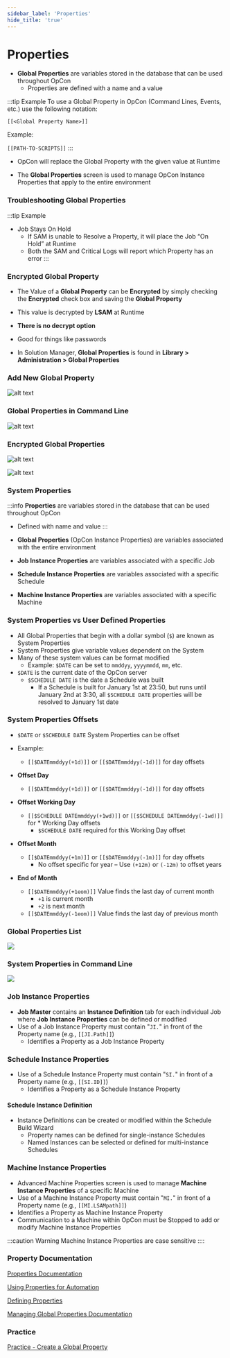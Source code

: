 ```yaml
---
sidebar_label: 'Properties'
hide_title: 'true'
---
```


# Properties

* **Global Properties** are variables stored in the database that can be used throughout OpCon 
  * Properties are defined with a name and a value

:::tip Example
To use a Global Property in OpCon (Command Lines, Events, etc.) use the following notation:

```[[<Global Property Name>]]```

Example:

```[[PATH-TO-SCRIPTS]]```
:::

* OpCon will replace the Global Property with the given value at Runtime

* The **Global Properties** screen is used to manage OpCon Instance Properties that apply to the entire environment  

### Troubleshooting Global Properties

:::tip Example
* Job Stays On Hold
  * If SAM is unable to Resolve a Property, it will place the Job “On Hold” at Runtime
  * Both the SAM and Critical Logs will report which Property has an error
:::


### Encrypted Global Property


* The Value of a **Global Property** can be **Encrypted** by simply checking the **Encrypted** check box and saving the **Global Property**
* This value is decrypted by **LSAM** at Runtime
* **There is no decrypt option** 
* Good for things like passwords

* In Solution Manager, **Global Properties** is found in **Library > Administration > Global Properties**

### Add New Global Property

![alt text](../static/img/sm-global-properties-add-new-property-7a5d6ccc61a0ad16d739ff9979c5c8a1.png)

### Global Properties in Command Line

![alt text](../static/img/sm-global-properties-command-line-e87170143c1d2a53e13b146de8696058.png)

### Encrypted Global Properties

![alt text](../static/img/sm-global-properties-encrypted-set-c3c926c99d54bd043f0502edb289056c.png)

![alt text](../static/img/sm-global-properties-encrypted-view-aa822cb71fe3069e59e97fa71260ac73.png)

### System Properties

:::info
**Properties** are variables stored in the database that can be used throughout OpCon
* Defined with name and value
:::

* **Global Properties** (OpCon Instance Properties) are variables associated with the entire environment  
* **Job Instance Properties** are variables associated with a specific Job
* **Schedule Instance Properties** are variables associated with a specific Schedule
* **Machine Instance Properties** are variables associated with a specific Machine 

### System Properties vs User Defined Properties 

* All Global Properties that begin with a dollar symbol (```$```) are known as System Properties
* System Properties give variable values dependent on the System 
* Many of these system values can be format modified 
    * Example: ```$DATE``` can be set to ```mmddyy```, ```yyyymmdd```, ```mm```, etc. 
* ```$DATE``` is the current date of the OpCon server
    * ```$SCHEDULE DATE``` is the date a Schedule was built
        * If a Schedule is built for January 1st at 23:50, but runs until January 2nd at 3:30, all ```$SCHEDULE DATE``` properties will be resolved to January 1st date

### System Properties Offsets

* ```$DATE``` or ```$SCHEDULE DATE``` System Properties can be offset
* Example:
    * ```[[$DATEmmddyy(+1d)]]``` or ```[[$DATEmmddyy(-1d)]]``` for day offsets

* **Offset Day**
    * ```[[$DATEmmddyy(+1d)]]``` or ```[[$DATEmmddyy(-1d)]]``` for day offsets
* **Offset Working Day**
    * ```[[$SCHEDULE DATEmmddyy(+1wd)]]``` or ```[[$SCHEDULE DATEmmddyy(-1wd)]]``` for * Working Day offsets
        * ```$SCHEDULE DATE``` required for this Working Day offset
* **Offset Month**
    * ```[[$DATEmmddyy(+1m)]]``` or ```[[$DATEmmddyy(-1m)]]``` for day offsets
        * No offset specific for year – Use ```(+12m)``` or ```(-12m)``` to offset years
* **End of Month**
    * ```[[$DATEmmddyy(+1eom)]]``` Value finds the last day of current month
        * ```+1``` is current month 
        * ```+2``` is next month
    * ```[[$DATEmmddyy(-1eom)]]``` Value finds the last day of previous month

### Global Properties List

![](../static/img/sm-global-properties-list-9d87dda008184f130e5dbed459b4d0a0.png)

### System Properties in Command Line

![](../static/img/sm-system-properties-command-line-69e12b9adbc58d5ba4ec63285f4c360e.png)

### Job Instance Properties

* **Job Master** contains an **Instance Definition** tab for each individual Job where **Job Instance Properties** can be defined or modified
* Use of a Job Instance Property must contain "```JI.```" in front of the Property name (e.g., ```[[JI.Path]]```)
    * Identifies a Property as a Job Instance Property

### Schedule Instance Properties

* Use of a Schedule Instance Property must contain "```SI.```" in front of a Property name (e.g., ```[[SI.ID]]```)  
    * Identifies a Property as a Schedule Instance Property

#### Schedule Instance Definition

* Instance Definitions can be created or modified within the Schedule Build Wizard
    * Property names can be defined for single-instance Schedules
    * Named Instances can be selected or defined for multi-instance Schedules

### Machine Instance Properties

* Advanced Machine Properties screen is used to manage **Machine Instance Properties** of a specific Machine
* Use of a Machine Instance Property must contain "```MI.```" in front of a Property name (e.g., ```[[MI.LSAMpath]]```)  
* Identifies a Property as Machine Instance Property
* Communication to a Machine within OpCon must be Stopped to add or modify Machine Instance Properties

:::caution Warning
Machine Instance Properties are case sensitive
::::  

### Property Documentation

[Properties Documentation](https://help.smatechnologies.com/opcon/core/objects/properties)

[Using Properties for Automation](https://help.smatechnologies.com/opcon/core/objects/using-properties)

[Defining Properties](https://help.smatechnologies.com/opcon/core/objects/defining-properties)

[Managing Global Properties Documentation](https://help.smatechnologies.com/opcon/core/Files/UI/Solution-Manager/Library/Managing-Global-Properties)

### Practice

<a href="practice-create-a-global-property" target="_blank">Practice - Create a Global Property</a>